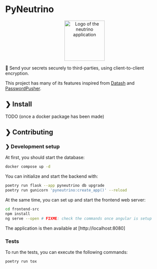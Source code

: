 # PyNeutrino

<p align="center">
    <img src="https://github.com/corentindeboisset/neutrino/raw/main/frontend-src/src/assets/logo_large.svg" alt="Logo of the neutrino application" style="width: 8rem" />
</p>

📮 Send your secrets securely to third-parties, using client-to-client encryption.

This project has many of its features inspired from [Datash](https://github.com/datash/datash) and [PasswordPusher](https://github.com/pglombardo/PasswordPusher).

## ❯ Install

TODO (once a docker package has been made)

## ❯ Contributing

### ❯ Development setup

At first, you should start the database:

```bash
docker compose up -d
```

You can initialize and start the backend with:

```bash
poetry run flask --app pyneutrino db upgrade
poetry run gunicorn 'pyneutrino:create_app()' --reload
```

At the same time, you can set up and start the frontend web server:

```bash
cd frontend-src
npm install
ng serve --open # FIXME: check the commands once angular is setup
```

The application is then available at [http://localhost:8080]

### Tests

To run the tests, you can execute the following commands:

```
poetry run tox
```
